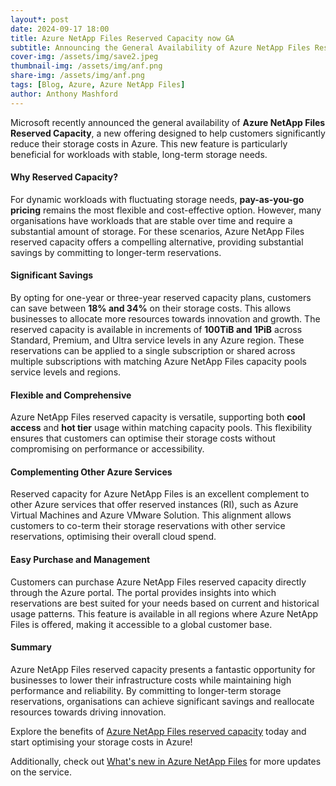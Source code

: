 ```yaml
---
layout*: post
date: 2024-09-17 18:00
title: Azure NetApp Files Reserved Capacity now GA
subtitle: Announcing the General Availability of Azure NetApp Files Reserved Capacity 
cover-img: /assets/img/save2.jpeg
thumbnail-img: /assets/img/anf.png
share-img: /assets/img/anf.png
tags: [Blog, Azure, Azure NetApp Files]
author: Anthony Mashford
---
```


Microsoft recently announced the general availability of **Azure NetApp Files Reserved Capacity**, a new offering designed to help customers significantly reduce their storage costs in Azure. This new feature is particularly beneficial for workloads with stable, long-term storage needs.

#### Why Reserved Capacity?

For dynamic workloads with fluctuating storage needs, **pay-as-you-go pricing** remains the most flexible and cost-effective option. However, many organisations have workloads that are stable over time and require a substantial amount of storage. For these scenarios, Azure NetApp Files reserved capacity offers a compelling alternative, providing substantial savings by committing to longer-term reservations.

#### Significant Savings

By opting for one-year or three-year reserved capacity plans, customers can save between **18% and 34%** on their storage costs. This allows businesses to allocate more resources towards innovation and growth. The reserved capacity is available in increments of **100TiB and 1PiB** across Standard, Premium, and Ultra service levels in any Azure region. These reservations can be applied to a single subscription or shared across multiple subscriptions with matching Azure NetApp Files capacity pools service levels and regions.

#### Flexible and Comprehensive

Azure NetApp Files reserved capacity is versatile, supporting both **cool access** and **hot tier** usage within matching capacity pools. This flexibility ensures that customers can optimise their storage costs without compromising on performance or accessibility.

#### Complementing Other Azure Services

Reserved capacity for Azure NetApp Files is an excellent complement to other Azure services that offer reserved instances (RI), such as Azure Virtual Machines and Azure VMware Solution. This alignment allows customers to co-term their storage reservations with other service reservations, optimising their overall cloud spend.

#### Easy Purchase and Management

Customers can purchase Azure NetApp Files reserved capacity directly through the Azure portal. The portal provides insights into which reservations are best suited for your needs based on current and historical usage patterns. This feature is available in all regions where Azure NetApp Files is offered, making it accessible to a global customer base.

#### Summary

Azure NetApp Files reserved capacity presents a fantastic opportunity for businesses to lower their infrastructure costs while maintaining high performance and reliability. By committing to longer-term storage reservations, organisations can achieve significant savings and reallocate resources towards driving innovation.

Explore the benefits of [Azure NetApp Files reserved capacity](https://learn.microsoft.com/en-us/azure/azure-netapp-files/reservations) today and start optimising your storage costs in Azure!

Additionally, check out [What's new in Azure NetApp Files](https://learn.microsoft.com/en-us/azure/azure-netapp-files/whats-new) for more updates on the service.